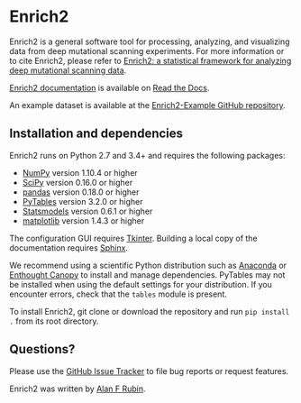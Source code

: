 Enrich2
=======

Enrich2 is a general software tool for processing, analyzing, and visualizing data from deep mutational scanning experiments. For more information or to cite Enrich2, please refer to [Enrich2: a statistical framework for analyzing deep mutational scanning data](http://biorxiv.org).

[Enrich2 documentation](https://enrich2.readthedocs.io) is available on [Read the Docs](https://readthedocs.org/).

An example dataset is available at the [Enrich2-Example GitHub repository](https://github.com/FowlerLab/Enrich2-Example/).

Installation and dependencies
-----------------------------

Enrich2 runs on Python 2.7 and 3.4+ and requires the following packages:

* [NumPy](http://www.numpy.org/) version 1.10.4 or higher
* [SciPy](http://www.scipy.org/) version 0.16.0 or higher
* [pandas](http://pandas.pydata.org/) version 0.18.0 or higher
* [PyTables](http://www.pytables.org/) version 3.2.0 or higher
* [Statsmodels](http://statsmodels.sourceforge.net/) version 0.6.1 or higher
* [matplotlib](http://matplotlib.org/) version 1.4.3 or higher

The configuration GUI requires [Tkinter](https://docs.python.org/2/library/tkinter.html). Building a local copy of the documentation requires [Sphinx](http://sphinx-doc.org/).

We recommend using a scientific Python distribution such as [Anaconda](https://store.continuum.io/cshop/anaconda/) or [Enthought Canopy](https://www.enthought.com/products/canopy/) to install and manage dependencies. PyTables may not be installed when using the default settings for your distribution. If you encounter errors, check that the `tables` module is present. 

To install Enrich2, git clone or download the repository and run `pip install .` from its root directory.

Questions?
----------

Please use the [GitHub Issue Tracker](https://github.com/FowlerLab/Enrich2/issues) to file bug reports or request features. 

Enrich2 was written by [Alan F Rubin](mailto:alan.rubin@wehi.edu.au).
